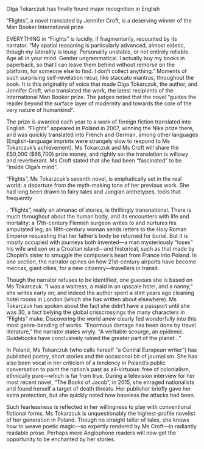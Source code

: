 Olga Tokarczuk has finally found major recognition in English

“Flights”, a novel translated by Jennifer Croft, is a deserving winner of the Man Booker International prize

EVERYTHING in “Flights” is lucidly, if fragmentarily, recounted by its narrator. “My spatial reasoning is particularly advanced, almost eidetic, though my laterality is lousy. Personality unstable, or not entirely reliable. Age all in your mind. Gender ungrammatical. I actually buy my books in paperback, so that I can leave them behind without remorse on the platform, for someone else to find. I don’t collect anything.” Moments of such surprising self-revelation recur, like staccato mantras, throughout the book. It is this originality of voice that made Olga Tokarczuk, the author, and Jennifer Croft, who translated the work, the latest recipients of the International Man Booker prize. The judges noted that the novel “guides the reader beyond the surface layer of modernity and towards the core of the very nature of humankind”.

The prize is awarded each year to a work of foreign fiction translated into English. “Flights” appeared in Poland in 2007, winning the Nike prize there, and was quickly translated into French and German, among other languages (English-language imprints were strangely slow to respond to Ms Tokarczuk’s achievement). Ms Tokarczuk and Ms Croft will share the £50,000 ($66,700) prize money, and rightly so: the translation is willowy and reverberant. Ms Croft stated that she had been “fascinated” to be “inside Olga’s mind”.

“Flights”, Ms Tokarzcuk’s seventh novel, is emphatically set in the real world: a departure from the myth-making tone of her previous work. She had long been drawn to fairy tales and Jungian archetypes, tools that frequently 

. “Flights”, really an almanac of stories, is thrillingly transnational. There is much throughout about the human body, and its encounters with life and mortality: a 17th-century Flemish surgeon writes to and nurtures his amputated leg; an 18th-century woman sends letters to the Holy Roman Emperor requesting that her father’s body be returned for burial. But it is mostly occupied with journeys both invented—a man mysteriously “loses” his wife and son on a Croatian island—and historical, such as that made by Chopin’s sister to smuggle the composer’s heart from France into Poland. In one section, the narrator opines on how 21st-century airports have become meccas, giant cities, for a new citizenry—travellers in transit.

Though the narrator refuses to be identified, one guesses she is based on Ms Tokarczuk. “I was a waitress, a maid in an upscale hotel, and a nanny,” she writes early on; and indeed the author spent a stint years ago cleaning hotel rooms in London (which she has written about elsewhere). Ms Tokarczuk has spoken about the fact she didn’t have a passport until she was 30, a fact belying the global crisscrossings the many characters in “Flights” make. Discovering the world anew clearly fed wonderfully into this most genre-bending of works. “Enormous damage has been done by travel literature,” the narrator states wryly. “A veritable scourge, an epidemic. Guidebooks have conclusively ruined the greater part of the planet…”

In Poland, Ms Tokarczuk (who calls herself “a Central European writer”) has published poetry, short stories and the occasional bit of journalism. She has also been vocal in her criticism of a tendency in Poland’s public conversation to paint the nation’s past as all-virtuous: free of colonialism, ethnically pure—which is far from true. During a television interview for her most recent novel, “The Books of Jacob”, in 2015, she enraged nationalists and found herself a target of death threats. Her publisher briefly gave her extra protection, but she quickly noted how baseless the attacks had been.

Such fearlessness is reflected in her willingness to play with conventional fictional forms. Ms Tokarzcuk is unquestionably the highest-profile novelist of her generation in Poland. Though no straight teller of tales, she knows how to weave poetic magic—so expertly rendered by Ms Croft—in radiantly readable prose. Perhaps more Anglophone readers will now get the opportunity to be enchanted by her stories.